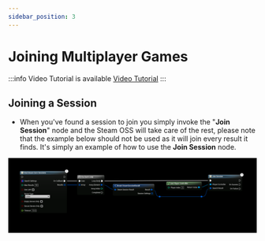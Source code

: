 ```yaml
---
sidebar_position: 3
---
```


# Joining Multiplayer Games

:::info Video Tutorial is available
[Video Tutorial](../../videos/multiplayer-sessions.mdx)
:::

## Joining a Session
- When you've found a session to join you simply invoke the "**Join Session**" node and the Steam OSS will take care of the rest, please note that the example below should not be used as it will join every result it finds. It's simply an example of how to use the **Join Session** node.

![Join](../../../../static/img/join_session.png)